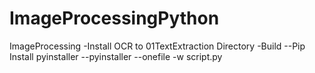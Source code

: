 # ImageProcessingPython
 ImageProcessing
-Install OCR to 01TextExtraction Directory
-Build 
--Pip Install pyinstaller
--pyinstaller --onefile -w script.py
